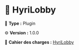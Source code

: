 # 🧭 HyriLobby

📁 **Type :** Plugin

⚙️ **Version :** 1.0.0

📘 **Cahier des charges :** [HyriLobby](https://docs.google.com/document/d/1sUgYGwAo-cxQhQ2ldSk_WwF3FmrTk6QfVvZCSQ9aQxE/edit?usp=sharing)

